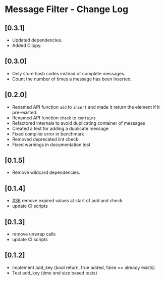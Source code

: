 # Message Filter - Change Log

## [0.3.1]
- Updated dependencies.
- Added Clippy.

## [0.3.0]
- Only store hash codes instead of complete messages.
- Count the number of times a message has been inserted.

## [0.2.0]
- Renamed API function `add` to `insert` and made it return the element if it pre-existed
- Renamed API function `check` to `contains`
- Refactored internals to avoid duplicating container of messages
- Created a test for adding a duplicate message
- Fixed compiler error in benchmark
- Removed deprecated lint check
- Fixed warnings in documentation test

## [0.1.5]
- Remove wildcard dependencies.

## [0.1.4]
- [#36](https://github.com/maidsafe/message_filter/pull/36) remove expired values at start of add and check
- update CI scripts

## [0.1.3]
- remove unwrap calls
- update CI scripts

## [0.1.2]
- Implement add_key  (bool return, true added, false == already exists)
- Test add_key (time and size based tests)

